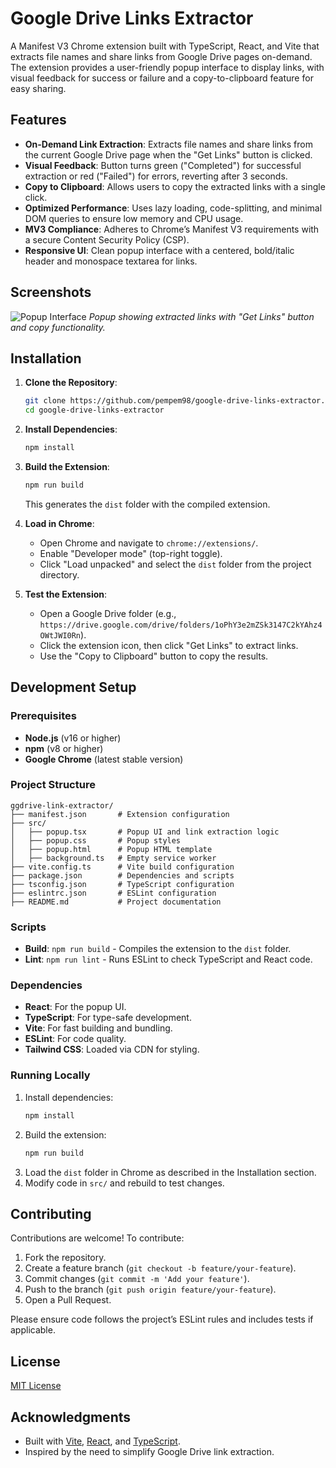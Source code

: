 # Google Drive Links Extractor

A Manifest V3 Chrome extension built with TypeScript, React, and Vite that extracts file names and share links from Google Drive pages on-demand. The extension provides a user-friendly popup interface to display links, with visual feedback for success or failure and a copy-to-clipboard feature for easy sharing.

## Features

- **On-Demand Link Extraction**: Extracts file names and share links from the current Google Drive page when the "Get Links" button is clicked.
- **Visual Feedback**: Button turns green ("Completed") for successful extraction or red ("Failed") for errors, reverting after 3 seconds.
- **Copy to Clipboard**: Allows users to copy the extracted links with a single click.
- **Optimized Performance**: Uses lazy loading, code-splitting, and minimal DOM queries to ensure low memory and CPU usage.
- **MV3 Compliance**: Adheres to Chrome’s Manifest V3 requirements with a secure Content Security Policy (CSP).
- **Responsive UI**: Clean popup interface with a centered, bold/italic header and monospace textarea for links.

## Screenshots

![Popup Interface](screenshots/popup.png)
*Popup showing extracted links with "Get Links" button and copy functionality.*

## Installation

1. **Clone the Repository**:
   ```bash
   git clone https://github.com/pempem98/google-drive-links-extractor.git
   cd google-drive-links-extractor
   ```

2. **Install Dependencies**:
   ```bash
   npm install
   ```

3. **Build the Extension**:
   ```bash
   npm run build
   ```
   This generates the `dist` folder with the compiled extension.

4. **Load in Chrome**:
   - Open Chrome and navigate to `chrome://extensions/`.
   - Enable "Developer mode" (top-right toggle).
   - Click "Load unpacked" and select the `dist` folder from the project directory.

5. **Test the Extension**:
   - Open a Google Drive folder (e.g., `https://drive.google.com/drive/folders/1oPhY3e2mZSk3147C2kYAhz4OWtJWI0Rn`).
   - Click the extension icon, then click "Get Links" to extract links.
   - Use the "Copy to Clipboard" button to copy the results.

## Development Setup

### Prerequisites
- **Node.js** (v16 or higher)
- **npm** (v8 or higher)
- **Google Chrome** (latest stable version)

### Project Structure
```
ggdrive-link-extractor/
├── manifest.json       # Extension configuration
├── src/
│   ├── popup.tsx       # Popup UI and link extraction logic
│   ├── popup.css       # Popup styles
│   ├── popup.html      # Popup HTML template
│   ├── background.ts   # Empty service worker
├── vite.config.ts      # Vite build configuration
├── package.json        # Dependencies and scripts
├── tsconfig.json       # TypeScript configuration
├── eslintrc.json       # ESLint configuration
├── README.md           # Project documentation
```

### Scripts
- **Build**: `npm run build` - Compiles the extension to the `dist` folder.
- **Lint**: `npm run lint` - Runs ESLint to check TypeScript and React code.

### Dependencies
- **React**: For the popup UI.
- **TypeScript**: For type-safe development.
- **Vite**: For fast building and bundling.
- **ESLint**: For code quality.
- **Tailwind CSS**: Loaded via CDN for styling.

### Running Locally
1. Install dependencies:
   ```bash
   npm install
   ```
2. Build the extension:
   ```bash
   npm run build
   ```
3. Load the `dist` folder in Chrome as described in the Installation section.
4. Modify code in `src/` and rebuild to test changes.

## Contributing

Contributions are welcome! To contribute:
1. Fork the repository.
2. Create a feature branch (`git checkout -b feature/your-feature`).
3. Commit changes (`git commit -m 'Add your feature'`).
4. Push to the branch (`git push origin feature/your-feature`).
5. Open a Pull Request.

Please ensure code follows the project’s ESLint rules and includes tests if applicable.

## License

[MIT License](LICENSE)

## Acknowledgments

- Built with [Vite](https://vitejs.dev/), [React](https://reactjs.org/), and [TypeScript](https://www.typescriptlang.org/).
- Inspired by the need to simplify Google Drive link extraction.


